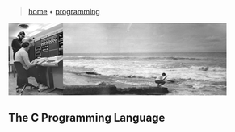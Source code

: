 > [home](/)
> &bull; [programming](/programming)

![banner](photos/banner.png)

## The C Programming Language
